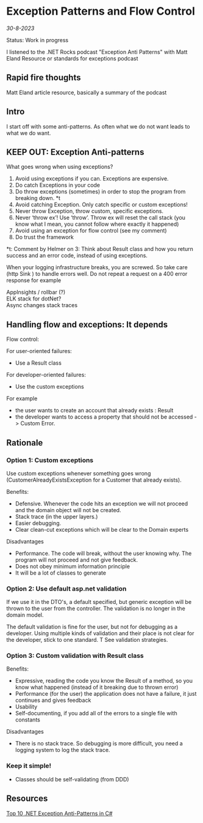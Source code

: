 # Exception Patterns and Flow Control

*30-8-2023*

Status: Work in progress

I listened to the .NET Rocks podcast "Exception Anti Patterns" with Matt Eland
Resource or standards for exceptions podcast

## Rapid fire thoughts

Matt Eland article resource, basically a summary of the podcast

## Intro

I start off with some anti-patterns. As often what we do not want leads to what we do want.

## KEEP OUT: Exception Anti-patterns

What goes wrong when using exceptions?

1. Avoid using exceptions if you can. Exceptions are expensive.
2. Do catch Exceptions in your code
3. Do throw exceptions (sometimes) in order to stop the program from breaking down. *t
4. Avoid catching Exception. Only catch specific or custom exceptions! 
5. Never throw Exception, throw custom, specific exceptions.
6. Never ‘throw ex’! Use ‘throw’. Throw ex will reset the call stack (you know what I mean, you cannot follow where
   exactly it happened)
7. Avoid using an exception for flow control (see my comment)
8. Do trust the framework

*t: Comment by Helmer on 3: Think about Result class and how you return success and an error code, instead of using
exceptions.  

When your logging infrastructure breaks, you are screwed. So take care (http Sink ) to handle errors well. Do not repeat
a request on a 400 error response for example

AppInsights / rollbar (?)  
ELK stack for dotNet?  
Async changes stack traces

## Handling flow and exceptions: It depends

Flow control:

For user-oriented failures:

- Use a Result class

For developer-oriented failures:

- Use the custom exceptions

For example

- the user wants to create an account that already exists : Result
- the developer wants to access a property that should not be accessed -> Custom Error.

## Rationale

### Option 1: Custom exceptions

Use custom exceptions whenever something goes wrong (CustomerAlreadyExistsException for a Customer that already exists).

Benefits:
- Defensive. Whenever the code hits an exception we will not proceed and the domain object will not be created.
- Stack trace (in the upper layers.)
- Easier debugging.
- Clear clean-cut exceptions which will be clear to the Domain experts

Disadvantages
- Performance. The code will break, without the user knowing why. The program will not proceed and not give feedback.
- Does not obey minimum information principle
- It will be a lot of classes to generate

### Option 2: Use default asp.net validation

If we use it in the DTO's, a default specified, but generic exception will be thrown to the user from the controller. The validation is no longer in the domain model.

The default validation is fine for the user, but not for debugging as a developer.
Using multiple kinds of validation and their place is not clear for the developer, stick to one standard.
T
See validation strategies.


### Option 3: Custom validation with Result class

Benefits:
- Expressive, reading the code you know the Result of a method, so you know what happened (instead of it breaking due to thrown error)
- Performance (for the user) the application does not have a failure, it just continues and gives feedback
- Usability
- Self-documenting, if you add all of the errors to a single file with constants

Disadvantages
- There is no stack trace. So debugging is more difficult, you need a logging system to log the stack trace.

### Keep it simple!





- Classes should be self-validating (from DDD) 


## Resources

[Top 10 .NET Exception Anti-Patterns in C#](https://medium.com/new-devs-guide/top-10-dotnet-exception-anti-patterns-in-c-3827576d82a)  